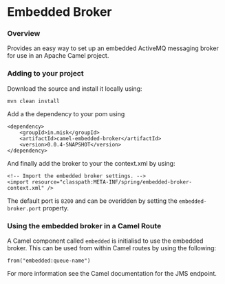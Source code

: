 Embedded Broker
===============

### Overview
Provides an easy way to set up an embedded ActiveMQ messaging broker for use in an
Apache Camel project.

### Adding to your project
Download the source and install it locally using:

    mvn clean install

Add a the dependency to your pom using

    <dependency>
        <groupId>in.misk</groupId>
        <artifactId>camel-embedded-broker</artifactId>
        <version>0.0.4-SNAPSHOT</version>
    </dependency>

And finally add the broker to your the context.xml by using:

    <!-- Import the embedded broker settings. -->
    <import resource="classpath:META-INF/spring/embedded-broker-context.xml" /> 

The default port is `8200` and can be overidden by setting the `embedded-broker.port` 
property.


### Using the embedded broker in a Camel Route
A Camel component called `embedded` is initialisd to use the embedded broker. This can
be used from within Camel routes by using the following:

    from("embedded:queue-name")

For more information see the Camel documentation for the JMS endpoint.


